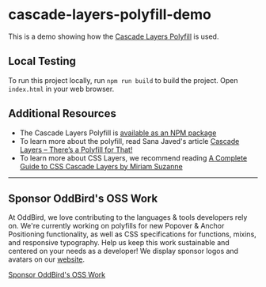 # cascade-layers-polyfill-demo

This is a demo showing how the [Cascade Layers Polyfill][polyfill] is used.

## Local Testing

To run this project locally, run `npm run build` to build the project. Open
`index.html` in your web browser.

## Additional Resources

- The Cascade Layers Polyfill is [available as an NPM package][polyfill]
- To learn more about the polyfill, read Sana Javed's article
  [Cascade Layers – There’s a Polyfill for That!](https://www.oddbird.net/2022/06/21/cascade-layers-polyfill/)
- To learn more about CSS Layers, we recommend reading
  [A Complete Guide to CSS Cascade Layers by Miriam Suzanne](https://css-tricks.com/css-cascade-layers/)

[polyfill]: https://www.npmjs.com/package/@csstools/postcss-cascade-layers

____
## Sponsor OddBird's OSS Work

At OddBird, we love contributing to the languages & tools developers rely on. 
We're currently working on polyfills 
for new Popover & Anchor Positioning functionality, 
as well as CSS specifications for functions, mixins, and responsive typography. 
Help us keep this work sustainable 
and centered on your needs as a developer! 
We display sponsor logos and avatars 
on our [website](https://www.oddbird.net/polyfill/#popover-polyfill).

[Sponsor OddBird's OSS Work](https://opencollective.com/oddbird-open-source)
